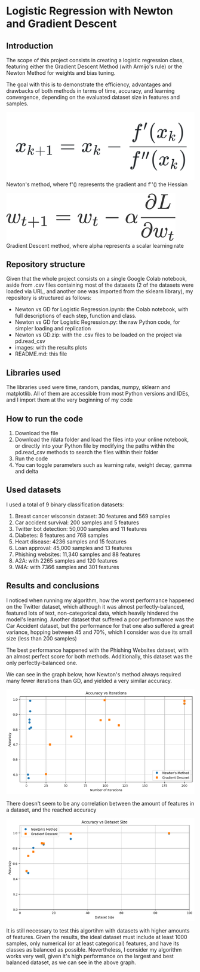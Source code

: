 # Logistic Regression with Newton and Gradient Descent

## Introduction 

The scope of this project consists in creating a logistic regression class, featuring either the Gradient Descent Method (with Armijo's rule) or the Newton Method for weights and bias tuning. 

The goal with this is to demonstrate the efficiency, advantages and drawbacks of both methods in terms of time, accuracy, and learning convergence, depending on the evaluated dataset size in features and samples. 


![Newton method](images/Newton_method.png) Newton's method, where f'() represents the gradient and f''() the Hessian 

![GD](images/GD.png)
Gradient Descent method, where alpha represents a scalar learning rate

## Repository structure

Given that the whole project consists on a single Google Colab notebook, aside from .csv files containing most of the datasets (2 of the datasets were loaded via URL, and another one was imported from the sklearn library), my repository is structured as follows: 

* Newton vs GD for Logistic Regression.ipynb: the Colab notebook, with full descriptions of each step, function and class. 
* Newton vs GD for Logistic Regression.py: the raw Python code, for simpler loading and replication 
* Newton vs GD.zip: with the .csv files to be loaded on the project via pd.read_csv
* images: with the results plots
* README.md: this file

## Libraries used

The libraries used were time, random, pandas, numpy, sklearn and matplotlib. All of them are accessible from most Python versions and IDEs, and I import them at the very beginning of my code

## How to run the code

1. Download the file
2. Download the /data folder and load the files into your online notebook, or directly into your Python file by modifying the paths within the pd.read_csv methods to search the files within their folder
3. Run the code 
4. You can toggle parameters such as learning rate, weight decay, gamma and delta


## Used datasets

I used a total of 9 binary classification datasets: 

1. Breast cancer wisconsin dataset: 30 features and 569 samples
1. Car accident survival: 200 samples and 5 features
1. Twitter bot detection: 50,000 samples and 11 features
1. Diabetes: 8 features and 768 samples
1. Heart disease: 4236 samples and 15 features
1. Loan approval: 45,000 samples and 13 features
1. Phishing websites: 11,340 samples and 88 features
2. A2A: with 2265 samples and 120 features
3. W4A: with 7366 samples and 301 features


## Results and conclusions

I noticed when running my algorithm, how the worst performance happened on the Twitter dataset, which although it was almost perfectly-balanced, featured lots of text, non-categorical data, which heavily hindered the model's learning. Another dataset that suffered a poor performance was the Car Accident dataset, but the performance for that one also suffered a great variance, hopping between 45 and 70%, which I consider was due its small size (less than 200 samples)

The best performance happened with the Phishing Websites dataset, with an almost perfect score for both methods. Additionally, this dataset was the only perfectly-balanced one.

We can see in the graph below, how Newton's method always required many fewer iterations than GD, and yielded a very similar accuracy.

![accuracy vs iterations](images/Accuracy_vs_iterations.png)

There doesn't seem to be any correlation between the amount of features in a dataset, and the reached accuracy

![size vs accuracy](images/size_vs_accuracy.png)

It is still necessary to test this algortihm with datasets with higher amounts of features. Given the results, the ideal dataset must include at least 1000 samples, only numerical (or at least categorical) features, and have its classes as balanced as possible. Nevertheless, I consider my algorithm works very well, given it's high performance on the largest and best balanced dataset, as we can see in the above graph. 
